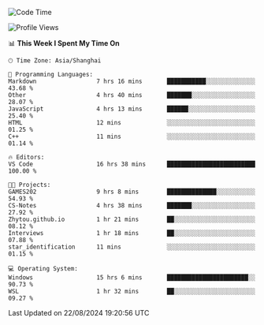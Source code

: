<!--START_SECTION:waka-->
![Code Time](http://img.shields.io/badge/Code%20Time-1%2C919%20hrs%2042%20mins-blue)

![Profile Views](http://img.shields.io/badge/Profile%20Views-5-blue)

📊 **This Week I Spent My Time On** 

```text
🕑︎ Time Zone: Asia/Shanghai

💬 Programming Languages: 
Markdown                 7 hrs 16 mins       ███████████░░░░░░░░░░░░░░   43.68 % 
Other                    4 hrs 40 mins       ███████░░░░░░░░░░░░░░░░░░   28.07 % 
JavaScript               4 hrs 13 mins       ██████░░░░░░░░░░░░░░░░░░░   25.40 % 
HTML                     12 mins             ░░░░░░░░░░░░░░░░░░░░░░░░░   01.25 % 
C++                      11 mins             ░░░░░░░░░░░░░░░░░░░░░░░░░   01.14 % 

🔥 Editors: 
VS Code                  16 hrs 38 mins      █████████████████████████   100.00 % 

🐱‍💻 Projects: 
GAMES202                 9 hrs 8 mins        ██████████████░░░░░░░░░░░   54.93 % 
CS-Notes                 4 hrs 38 mins       ███████░░░░░░░░░░░░░░░░░░   27.92 % 
Zhytou.github.io         1 hr 21 mins        ██░░░░░░░░░░░░░░░░░░░░░░░   08.12 % 
Interviews               1 hr 18 mins        ██░░░░░░░░░░░░░░░░░░░░░░░   07.88 % 
star_identification      11 mins             ░░░░░░░░░░░░░░░░░░░░░░░░░   01.15 % 

💻 Operating System: 
Windows                  15 hrs 6 mins       ███████████████████████░░   90.73 % 
WSL                      1 hr 32 mins        ██░░░░░░░░░░░░░░░░░░░░░░░   09.27 % 
```


 Last Updated on 22/08/2024 19:20:56 UTC
<!--END_SECTION:waka-->